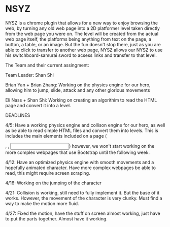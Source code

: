 NSYZ
====

NYSZ is a chrome plugin that allows for a new way to enjoy browsing the web, by turning any old web page into a 2D platformer level taken directly from the web page you were on. The level will be created from the actual web page itself, the platforms being anything from text on the page, a button, a table, or an image. But the fun doesn't stop there, just as you are able to click to transfer to another web page, NYSZ allows our NYSZ to use his switchboard-samurai sword to acsess links and transfer to that level.

The Team and their current assingment:

Team Leader: Shan Shi

Brian Yan + Brian Zhang: Working on the physics engine for our hero, allowing him to jump, slide, attack and any other glorious movements
 
Eli Nass + Shan Shi: Working on creating an algorithim to read the HTML page and convert it into a level.

DEADLINES

4/5: Have a working physics engine and collison engine for our hero, as well as be able to read simple HTML files and convert them into levels. This is includes the main elements included on a page (<p>, <tb>, <input>) however, we won't start working on the more complex webpages that use Bootstrap until the following week.

4/12: Have an optimized physics engine with smooth movements and a hopefully animated character. Have more complex webpages be able to read, this might require screen scraping.

4/16: Working on the jumping of the character

4/21: Collision is working, still need to fully implement it. But the base of it works. However, the movement of the character is very clunky. Must find a way to make the motion more fluid.

4/27: Fixed the motion, have the stuff on screen almost working, just have to put the parts together. Almost have it working.
